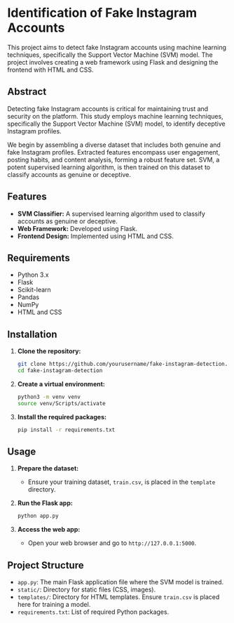 
# Identification of Fake Instagram Accounts

This project aims to detect fake Instagram accounts using machine learning techniques, specifically the Support Vector Machine (SVM) model. The project involves creating a web framework using Flask and designing the frontend with HTML and CSS.

## Abstract

Detecting fake Instagram accounts is critical for maintaining trust and security on the platform. This study employs machine learning techniques, specifically the Support Vector Machine (SVM) model, to identify deceptive Instagram profiles.

We begin by assembling a diverse dataset that includes both genuine and fake Instagram profiles. Extracted features encompass user engagement, posting habits, and content analysis, forming a robust feature set. SVM, a potent supervised learning algorithm, is then trained on this dataset to classify accounts as genuine or deceptive.


## Features

- **SVM Classifier:** A supervised learning algorithm used to classify accounts as genuine or deceptive.
- **Web Framework:** Developed using Flask.
- **Frontend Design:** Implemented using HTML and CSS.

## Requirements

- Python 3.x
- Flask
- Scikit-learn
- Pandas
- NumPy
- HTML and CSS

## Installation

1. **Clone the repository:**
   ```sh
   git clone https://github.com/yourusername/fake-instagram-detection.git
   cd fake-instagram-detection
   ```

2. **Create a virtual environment:**
   ```sh
   python3 -m venv venv
   source venv/Scripts/activate  
   ```

3. **Install the required packages:**
   ```sh
   pip install -r requirements.txt
   ```

## Usage

1. **Prepare the dataset:**
   - Ensure your training dataset, `train.csv`, is placed in the `template` directory.

2. **Run the Flask app:**
   ```sh
   python app.py
   ```

3. **Access the web app:**
   - Open your web browser and go to `http://127.0.0.1:5000`.

## Project Structure

- `app.py`: The main Flask application file where the SVM model is trained.
- `static/`: Directory for static files (CSS, images).
- `templates/`: Directory for HTML templates. Ensure `train.csv` is placed here for training a model.
- `requirements.txt`: List of required Python packages.

